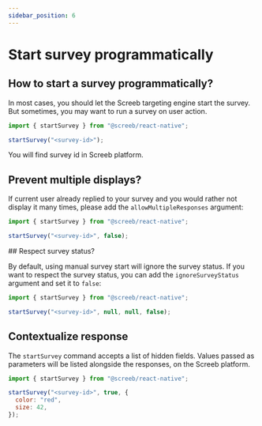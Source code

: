 ```yaml
---
sidebar_position: 6
---
```


# Start survey programmatically

## How to start a survey programmatically?

In most cases, you should let the Screeb targeting engine start the survey. But sometimes, you may want to run a survey on user action.

```js
import { startSurvey } from "@screeb/react-native";

startSurvey("<survey-id>");
```

You will find survey id in Screeb platform.

## Prevent multiple displays?

If current user already replied to your survey and you would rather not display it many times, please add the `allowMultipleResponses` argument:

```js
import { startSurvey } from "@screeb/react-native";

startSurvey("<survey-id>", false);
```

## Respect survey status?

By default, using manual survey start will ignore the survey status. If you want to respect the survey status, you can add the `ignoreSurveyStatus` argument and set it to `false`:

```js
import { startSurvey } from "@screeb/react-native";

startSurvey("<survey-id>", null, null, false);
```

## Contextualize response

The `startSurvey` command accepts a list of hidden fields. Values passed as parameters will be listed alongside the responses, on the Screeb platform.

```js
import { startSurvey } from "@screeb/react-native";

startSurvey("<survey-id>", true, {
  color: "red",
  size: 42,
});
```
